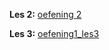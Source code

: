 ﻿**Les 2:**
[oefening 2](https://github.com/MandisW/oefening2)

**Les 3:**
[oefening1_les3](https://github.com/MandisW/MandisW.github.io/blob/main/oefening1_les3.txt)
